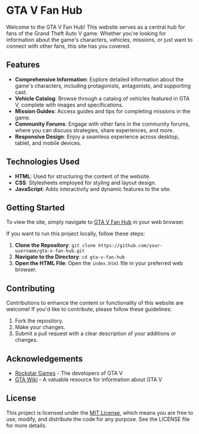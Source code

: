 # GTA V Fan Hub

Welcome to the GTA V Fan Hub! This website serves as a central hub for fans of the Grand Theft Auto V game. Whether you're looking for information about the game's characters, vehicles, missions, or just want to connect with other fans, this site has you covered.

## Features

- **Comprehensive Information**: Explore detailed information about the game's characters, including protagonists, antagonists, and supporting cast.
- **Vehicle Catalog**: Browse through a catalog of vehicles featured in GTA V, complete with images and specifications.
- **Mission Guides**: Access guides and tips for completing missions in the game.
- **Community Forums**: Engage with other fans in the community forums, where you can discuss strategies, share experiences, and more.
- **Responsive Design**: Enjoy a seamless experience across desktop, tablet, and mobile devices.

## Technologies Used

- **HTML**: Used for structuring the content of the website.
- **CSS**: Stylesheets employed for styling and layout design.
- **JavaScript**: Adds interactivity and dynamic features to the site.

## Getting Started

To view the site, simply navigate to [GTA V Fan Hub](https://your-username.github.io/gta-v-fan-hub) in your web browser.

If you want to run this project locally, follow these steps:

1. **Clone the Repository**: `git clone https://github.com/your-username/gta-v-fan-hub.git`
2. **Navigate to the Directory**: `cd gta-v-fan-hub`
3. **Open the HTML File**: Open the `index.html` file in your preferred web browser.

## Contributing

Contributions to enhance the content or functionality of this website are welcome! If you'd like to contribute, please follow these guidelines:

1. Fork the repository.
2. Make your changes.
3. Submit a pull request with a clear description of your additions or changes.

## Acknowledgements

- [Rockstar Games](https://www.rockstargames.com/) - The developers of GTA V
- [GTA Wiki](https://gta.fandom.com/wiki/Grand_Theft_Auto_V) - A valuable resource for information about GTA V

## License

This project is licensed under the [MIT License](LICENSE), which means you are free to use, modify, and distribute the code for any purpose. See the LICENSE file for more details.


